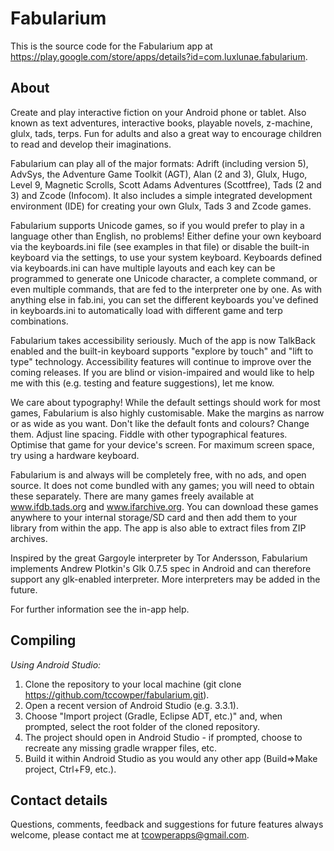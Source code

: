 # Fabularium

This is the source code for the Fabularium app at https://play.google.com/store/apps/details?id=com.luxlunae.fabularium.

## About

Create and play interactive fiction on your Android phone or tablet. Also known as text adventures, interactive books, playable novels, z-machine, glulx, tads, terps. Fun for adults and also a great way to encourage children to read and develop their imaginations.

Fabularium can play all of the major formats: Adrift (including version 5), AdvSys, the Adventure Game Toolkit (AGT), Alan (2 and 3), Glulx, Hugo, Level 9, Magnetic Scrolls, Scott Adams Adventures (Scottfree), Tads (2 and 3) and Zcode (Infocom). It also includes a simple integrated development environment (IDE) for creating your own Glulx, Tads 3 and Zcode games.

Fabularium supports Unicode games, so if you would prefer to play in a language other than English, no problems! Either define your own keyboard via the keyboards.ini file (see examples in that file) or disable the built-in keyboard via the settings, to use your system keyboard. Keyboards defined via keyboards.ini can have multiple layouts and each key can be programmed to generate one Unicode character, a complete command, or even multiple commands, that are fed to the interpreter one by one. As with anything else in fab.ini, you can set the different keyboards you've defined in keyboards.ini to automatically load with different game and terp combinations.

Fabularium takes accessibility seriously. Much of the app is now TalkBack enabled and the built-in keyboard supports "explore by touch" and "lift to type" technology. Accessibility features will continue to improve over the coming releases. If you are blind or vision-impaired and would like to help me with this (e.g. testing and feature suggestions), let me know.

We care about typography! While the default settings should work for most games, Fabularium is also highly customisable. Make the margins as narrow or as wide as you want. Don't like the default fonts and colours? Change them. Adjust line spacing. Fiddle with other typographical features. Optimise that game for your device's screen. For maximum screen space, try using a hardware keyboard.

Fabularium is and always will be completely free, with no ads, and open source. It does not come bundled with any games; you will need to obtain these separately. There are many games freely available at www.ifdb.tads.org and www.ifarchive.org. You can download these games anywhere to your internal storage/SD card and then add them to your library from within the app. The app is also able to extract files from ZIP archives.

Inspired by the great Gargoyle interpreter by Tor Andersson, Fabularium implements Andrew Plotkin's Glk 0.7.5 spec in Android and can therefore support any glk-enabled interpreter. More interpreters may be added in the future.

For further information see the in-app help.

## Compiling

*Using Android Studio:*

1. Clone the repository to your local machine (git clone https://github.com/tccowper/fabularium.git).
2. Open a recent version of Android Studio (e.g. 3.3.1). 
3. Choose "Import project (Gradle, Eclipse ADT, etc.)" and, when prompted, select the root folder of the cloned repository. 
4. The project should open in Android Studio - if prompted, choose to recreate any missing gradle wrapper files, etc. 
5. Build it within Android Studio as you would any other app (Build=>Make project, Ctrl+F9, etc.).

## Contact details

Questions, comments, feedback and suggestions for future features always welcome, please contact me at tcowperapps@gmail.com.
